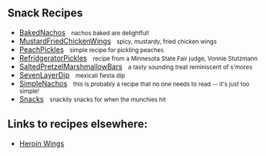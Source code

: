 <div id="wikitext">

<div class="vspace">

</div>

Snack Recipes
-------------

<div class="fpltemplate">

-   [BakedNachos](http://wiki.tamouse.org?n=Recipes.BakedNachos?action=print)
      <span style="font-size:83%">nachos baked are delightful!</span>
-   [MustardFriedChickenWings](http://wiki.tamouse.org?n=Recipes.MustardFriedChickenWings?action=print)
      <span style="font-size:83%">spicy, mustardy, fried chicken
    wings</span>
-   [PeachPickles](http://wiki.tamouse.org?n=Recipes.PeachPickles?action=print)
      <span style="font-size:83%">simple recipe for pickling
    peaches</span>
-   [RefridgeratorPickles](http://wiki.tamouse.org?n=Recipes.RefridgeratorPickles?action=print)
      <span style="font-size:83%">recipe from a Minnesota State Fair
    judge, Vonnie Stutzmann</span>
-   [SaltedPretzelMarshmallowBars](http://wiki.tamouse.org?n=Recipes.SaltedPretzelMarshmallowBars?action=print)
      <span style="font-size:83%">a tasty sounding treat reminiscent of
    s'mores</span>
-   [SevenLayerDip](http://wiki.tamouse.org?n=Recipes.SevenLayerDip?action=print)
      <span style="font-size:83%">mexicali fiesta dip</span>
-   [SimpleNachos](http://wiki.tamouse.org?n=Recipes.SimpleNachos?action=print)
      <span style="font-size:83%">this is probably a recipe that no one
    needs to read -- it's just too simple!</span>
-   [Snacks](http://wiki.tamouse.org?n=Recipes.Snacks)   <span
    style="font-size:83%">snackily snacks for when the munchies
    hit</span>

</div>

<div class="vspace">

</div>

Links to recipes elsewhere:
---------------------------

-   [Heroin
    Wings](http://www.cookingcache.com/appetizr/heroinwings.shtml)

<div class="vspace">

</div>

</div>
